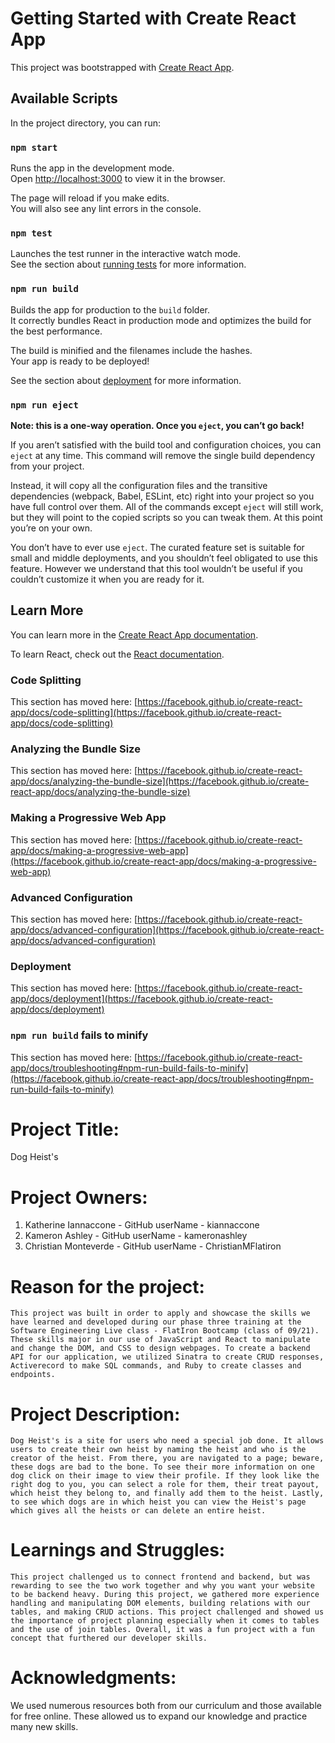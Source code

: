 # Getting Started with Create React App

This project was bootstrapped with [Create React App](https://github.com/facebook/create-react-app).

## Available Scripts

In the project directory, you can run:

### `npm start`

Runs the app in the development mode.\
Open [http://localhost:3000](http://localhost:3000) to view it in the browser.

The page will reload if you make edits.\
You will also see any lint errors in the console.

### `npm test`

Launches the test runner in the interactive watch mode.\
See the section about [running tests](https://facebook.github.io/create-react-app/docs/running-tests) for more information.

### `npm run build`

Builds the app for production to the `build` folder.\
It correctly bundles React in production mode and optimizes the build for the best performance.

The build is minified and the filenames include the hashes.\
Your app is ready to be deployed!

See the section about [deployment](https://facebook.github.io/create-react-app/docs/deployment) for more information.

### `npm run eject`

**Note: this is a one-way operation. Once you `eject`, you can’t go back!**

If you aren’t satisfied with the build tool and configuration choices, you can `eject` at any time. This command will remove the single build dependency from your project.

Instead, it will copy all the configuration files and the transitive dependencies (webpack, Babel, ESLint, etc) right into your project so you have full control over them. All of the commands except `eject` will still work, but they will point to the copied scripts so you can tweak them. At this point you’re on your own.

You don’t have to ever use `eject`. The curated feature set is suitable for small and middle deployments, and you shouldn’t feel obligated to use this feature. However we understand that this tool wouldn’t be useful if you couldn’t customize it when you are ready for it.

## Learn More

You can learn more in the [Create React App documentation](https://facebook.github.io/create-react-app/docs/getting-started).

To learn React, check out the [React documentation](https://reactjs.org/).

### Code Splitting

This section has moved here: [https://facebook.github.io/create-react-app/docs/code-splitting](https://facebook.github.io/create-react-app/docs/code-splitting)

### Analyzing the Bundle Size

This section has moved here: [https://facebook.github.io/create-react-app/docs/analyzing-the-bundle-size](https://facebook.github.io/create-react-app/docs/analyzing-the-bundle-size)

### Making a Progressive Web App

This section has moved here: [https://facebook.github.io/create-react-app/docs/making-a-progressive-web-app](https://facebook.github.io/create-react-app/docs/making-a-progressive-web-app)

### Advanced Configuration

This section has moved here: [https://facebook.github.io/create-react-app/docs/advanced-configuration](https://facebook.github.io/create-react-app/docs/advanced-configuration)

### Deployment

This section has moved here: [https://facebook.github.io/create-react-app/docs/deployment](https://facebook.github.io/create-react-app/docs/deployment)

### `npm run build` fails to minify

This section has moved here: [https://facebook.github.io/create-react-app/docs/troubleshooting#npm-run-build-fails-to-minify](https://facebook.github.io/create-react-app/docs/troubleshooting#npm-run-build-fails-to-minify)


# Project Title:
  Dog Heist's
# Project Owners:
  1. Katherine Iannaccone
    - GitHub userName - kiannaccone
  2. Kameron Ashley
    - GitHub userName - kameronashley
  3. Christian Monteverde
    - GitHub userName - ChristianMFlatiron
# Reason for the project:
    This project was built in order to apply and showcase the skills we have learned and developed during our phase three training at the Software Engineering Live class - FlatIron Bootcamp (class of 09/21). These skills major in our use of JavaScript and React to manipulate and change the DOM, and CSS to design webpages. To create a backend API for our application, we utilized Sinatra to create CRUD responses, Activerecord to make SQL commands, and Ruby to create classes and endpoints.
# Project Description:
    Dog Heist's is a site for users who need a special job done. It allows users to create their own heist by naming the heist and who is the creator of the heist. From there, you are navigated to a page; beware, these dogs are bad to the bone. To see their more information on one dog click on their image to view their profile. If they look like the right dog to you, you can select a role for them, their treat payout, which heist they belong to, and finally add them to the heist. Lastly, to see which dogs are in which heist you can view the Heist's page which gives all the heists or can delete an entire heist.
# Learnings and Struggles:
    This project challenged us to connect frontend and backend, but was rewarding to see the two work together and why you want your website to be backend heavy. During this project, we gathered more experience handling and manipulating DOM elements, building relations with our tables, and making CRUD actions. This project challenged and showed us the importance of project planning especially when it comes to tables and the use of join tables. Overall, it was a fun project with a fun concept that furthered our developer skills.
# Acknowledgments:
  We used numerous resources both from our curriculum and those available for free online. These allowed us to expand our knowledge and practice many new skills.